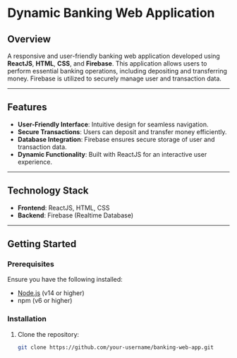 # Dynamic Banking Web Application

## Overview
A responsive and user-friendly banking web application developed using **ReactJS**, **HTML**, **CSS**, and **Firebase**. This application allows users to perform essential banking operations, including depositing and transferring money. Firebase is utilized to securely manage user and transaction data.

---

## Features
- **User-Friendly Interface**: Intuitive design for seamless navigation.
- **Secure Transactions**: Users can deposit and transfer money efficiently.
- **Database Integration**: Firebase ensures secure storage of user and transaction data.
- **Dynamic Functionality**: Built with ReactJS for an interactive user experience.

---

## Technology Stack
- **Frontend**: ReactJS, HTML, CSS
- **Backend**: Firebase (Realtime Database)

---

## Getting Started

### Prerequisites
Ensure you have the following installed:
- [Node.js](https://nodejs.org/) (v14 or higher)
- npm (v6 or higher)

### Installation
1. Clone the repository:
   ```bash
   git clone https://github.com/your-username/banking-web-app.git
